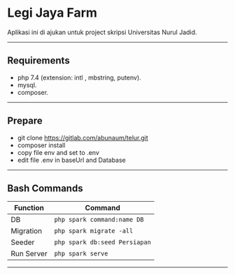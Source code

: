 # Legi Jaya Farm

Aplikasi ini di ajukan untuk project skripsi Universitas Nurul Jadid.

---

## Requirements

- php 7.4 (extension: intl , mbstring, putenv).
- mysql.
- composer.

---

## Prepare

- git clone https://gitlab.com/abunaum/telur.git
- composer install
- copy file env and set to .env
- edit file .env in baseUrl and Database

---

## Bash Commands

| Function   | Command                       |
| ---------- | ----------------------------- |
| DB         | `php spark command:name DB`   |
| Migration  | `php spark migrate -all`      |
| Seeder     | `php spark db:seed Persiapan` |
| Run Server | `php spark serve`             |

---

